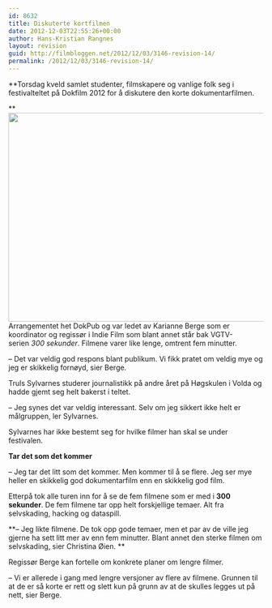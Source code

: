 ```yaml
---
id: 8632
title: Diskuterte kortfilmen
date: 2012-12-03T22:55:26+00:00
author: Hans-Kristian Rangnes
layout: revision
guid: http://filmbloggen.net/2012/12/03/3146-revision-14/
permalink: /2012/12/03/3146-revision-14/
---
```

**Torsdag kveld samlet studenter, filmskapere og vanlige folk seg i festivalteltet på Dokfilm 2012 for å diskutere den korte dokumentarfilmen.<!--more-->

  
** <a href="http://filmbloggen.net/2012/04/27/3146/sony-dsc-3/" rel="attachment wp-att-3147"><img class="alignnone size-large wp-image-3147" src="http://filmbloggen.net/wp-content/uploads//2012/04/dokpub-620x412.jpg" alt="" width="620" height="412" /></a>  
Arrangementet het DokPub og var ledet av Karianne Berge som er koordinator og regissør i Indie Film som blant annet står bak VGTV-serien _300 sekunder_. Filmene varer like lenge, omtrent fem minutter.

&#8211; Det var veldig god respons blant publikum. Vi fikk pratet om veldig mye og jeg er skikkelig fornøyd, sier Berge.

Truls Sylvarnes studerer journalistikk på andre året på Høgskulen i Volda og hadde gjemt seg helt bakerst i teltet.

&#8211; Jeg synes det var veldig interessant. Selv om jeg sikkert ikke helt er målgruppen, ler Sylvarnes.

Sylvarnes har ikke bestemt seg for hvilke filmer han skal se under festivalen.

**Tar det som det kommer**

&#8211; Jeg tar det litt som det kommer. Men kommer til å se flere. Jeg ser mye heller en skikkelig god dokumentarfilm enn en skikkelig god film.

Etterpå tok alle turen inn for å se de fem filmene som er med i **300 sekunder**. De fem filmene tar opp helt forskjellige temaer. Alt fra selvskading, hacking og dataspill.

**&#8211; Jeg likte filmene. De tok opp gode temaer, men et par av de ville jeg gjerne ha sett litt mer av enn fem minutter. Blant annet den sterke filmen om selvskading, sier Christina Øien. **

Regissør Berge kan fortelle om konkrete planer om lengre filmer.

&#8211; Vi er allerede i gang med lengre versjoner av flere av filmene. Grunnen til at de er så korte er rett og slett kun på grunn av at de skulles legges ut på nett, sier Berge.